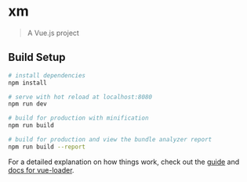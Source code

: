 # xm

> A Vue.js project

## Build Setup

``` bash
# install dependencies
npm install

# serve with hot reload at localhost:8080
npm run dev

# build for production with minification
npm run build

# build for production and view the bundle analyzer report
npm run build --report    
```

For a detailed explanation on how things work, check out the [guide](http://vuejs-templates.github.io/webpack/) and [docs for vue-loader](http://vuejs.github.io/vue-loader).


<!--  制作首页App组件 -->
<!-- 1、完成 Header区域，使用的是Mint-Ui 中的Header组件  -->
<!-- 2、制作底部的Tabbar 区域，使用的是 MUI 的 Tabbar.html 
        在制作 购物车 小图标的时候，操作会相对多一些：
        先把扩展图标的 css样式，拷贝到项目中
        拷贝 扩展字体库 ttf 文件，到项目中
        为 购物车 小图标，添加 如下样式 `mui-icon mui-icon-extra mui-icon-extra-cart`
-->
<!-- 3、要在 中间区域放置一个 router-view 来展示路由匹配到的组件 -->

<!-- 改造 tabar 为 router-link -->
<!-- 设置路由高亮 -->
<!-- 点击 tabbar 中的路由连接，展示对应的路由组件 -->
<!-- 制作首页轮播图，加载轮播图数据  -->
<!--   获取数据，使用 vue-resource  
        使用vue-resource 的this.$http.get 获取数据
        获取到的数据，要保存到 data 身上
        使用 v-for 循环渲染，每个 item项
-->
<!-- 改造九宫格区域的样式 -->

<!-- 改造新闻资讯列表链接 -->
<!-- 新闻资讯 页面 制作 -->
<!--    1、绘制界面，
        2、使用 vue-resource 获取数据
        3、渲染真实数据
 -->

 <!--  实现  新闻资讯列表 点击跳转到新闻详情-
        1、吧列表中的每一项改造为 router-link，同时，在跳转的时候应该提供唯一的Id标识符
        2、创建新闻详情的组件页面 NewsInfo.vue
        3、在路由模板中，将 新闻详情的 路由地址 和组件页面对应起来
 ->
 <!-- 实现 新闻详情的 页面布局，和数据渲染 -->
 <!-- 单独封装已读 comment.vue 评论子组件
        1、先创建一个 单独的 comment.vue组件模板
        2、在需要的 comment 组件的 页面中，先手动导入 comment组件，+   `import comment from './comment.vue'`
        3、在父组件中，使用 `components` 属性，将刚才导入 comment 组件，注册为自己的 子组件
        4、将注册子组件时候的，注册名称，以 标签形式，在页面中 引用即可
  -->
  <!-- 湖区所有的评论数据 显示到页面中 -->
  <!-- 实现点击加载更多评论的功能
        1、为加载更多按钮，绑定点击事件，在事件中，请求 下一页数据
        2、点击加载更多，让 pageIndex++ 然后重新调用 this。getComments() 方法重新获取最新一页的数据
        3、为了防止新数据覆盖老数据的情况，我们在 点击加载更多的时候，每当获取新数据，应该让 老数据调用 数组的 concat 方法，拼接上新数据
   -->